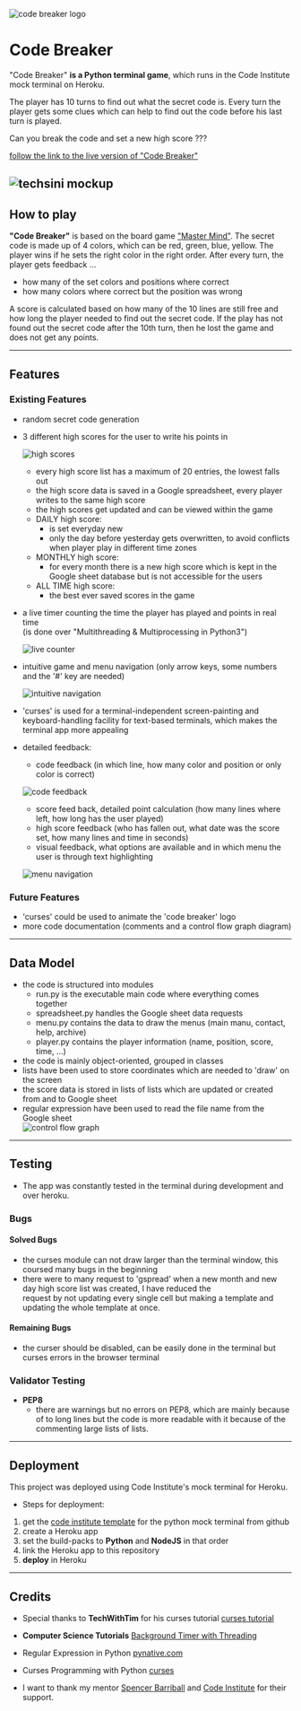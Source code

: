 ![code breaker logo](assets/images/code_breaker_logo.jpg)
# Code Breaker  
"Code Breaker" **is a Python terminal game**, which runs in the Code Institute mock terminal on Heroku.  

The player has 10 turns to find out what the secret code is.  Every turn the player gets some clues which can help to find out the code before his last turn is played.  

Can you break the code and set a new high score ???


[follow the link to the live version of "Code Breaker"](https://curses-code-breaker.herokuapp.com/)  

![techsini mockup](assets/images/techsini_mockup.jpg)
---
## How to play
**"Code Breaker"** is based on the board game ["Master Mind"](https://en.wikipedia.org/wiki/Mastermind_(board_game)). The secret code is made up of 4 colors, which can be red, green, blue, yellow. The player wins if he sets the right color in the right order. After every turn, the player gets feedback ...  
- how many of the set colors and positions where correct  
- how many colors where correct but the position was wrong  

A score is calculated based on how many of the 10 lines are still free and how long the player needed to find out the secret code. If the play has not found out the secret code after the 10th turn, then he lost the game and does not get any points.

---
## Features
### Existing Features  
- random secret code generation
- 3 different high scores for the user to write his points in  

  ![high scores](assets/images/high_score.gif)  

  - every high score list has a maximum of 20 entries, the lowest falls out
  - the high score data is saved in a Google spreadsheet, every player writes to the same high score
  - the high scores get updated and can be viewed within the game
  - DAILY high score:
    - is set everyday new
    - only the day before yesterday gets overwritten, to avoid conflicts when player play in different time zones
  - MONTHLY high score:
    - for every month there is a new high score which is kept in the Google sheet database but is not accessible for the users
  - ALL TIME high score:
    - the best ever saved scores in the game
- a live timer counting the time the player has played and points in real time  
  (is done over "Multithreading & Multiprocessing in Python3")

  ![live counter](assets/images/timer_point.gif)  

- intuitive game and menu navigation (only arrow keys, some numbers and the '#' key are needed)  

  ![intuitive navigation](assets/images/seting_code.gif)  

- 'curses' is used for a terminal-independent screen-painting and keyboard-handling facility for text-based terminals, which makes the terminal app more appealing
- detailed feedback:
  - code feedback (in which line, how many color and position or only color is correct)  
  
  ![code feedback](assets/images/code_feedback_1.gif)  

  - score feed back, detailed point calculation (how many lines where left, how long has the user played)
  - high score feedback (who has fallen out, what date was the score set, how many lines and time in seconds)
  - visual feedback, what options are available and in which menu the user is through text highlighting  
  
  ![menu navigation](assets/images/menu_navigation.gif)  

### Future Features  
- 'curses' could be used to animate the 'code breaker' logo
- more code documentation (comments and a control flow graph diagram)
---
## Data Model
- the code is structured into modules
  - run.py is the executable main code where everything comes together
  - spreadsheet.py handles the Google sheet data requests
  - menu.py contains the data to draw the menus (main manu, contact, help, archive)
  - player.py contains the player information (name, position, score, time, ...)
- the code is mainly object-oriented, grouped in classes
- lists have been used to store coordinates which are needed to 'draw' on the screen
- the score data is stored in lists of lists which are updated or created from and to Google sheet
- regular expression have been used to read the file name from the Google sheet  
![control flow graph](assets/images/Code_Breaker_control_flow_graph.jpg)
---
## Testing
- The app was constantly tested in the terminal during development and over heroku. 

### Bugs

#### Solved Bugs
- the curses module can not draw larger than the terminal window, this coursed many bugs in the beginning
- there were to many request to 'gspread' when a new month and new day high score list was created, I have reduced the  
  request by not updating every single cell but making a template and updating the whole template at once. 
#### Remaining Bugs
- the curser should be disabled, can be easily done in the terminal but curses errors in the browser terminal  
### Validator Testing
- **PEP8**
  - there are warnings but no errors on PEP8, which are mainly because of to long lines but the code is more readable
  with it because of the commenting large lists of lists.

---
## Deployment
This project was deployed using Code Institute's mock terminal for Heroku.  
- Steps for deployment:  
1. get the [code institute template](https://github.com/Code-Institute-Org/python-essentials-template) for the python mock terminal from github  
2. create a Heroku app  
3. set the build-packs to **Python** and **NodeJS** in that order  
4. link the Heroku app to this repository  
5. **deploy** in Heroku  

---
## Credits
- Special thanks to **TechWithTim** for his curses tutorial [curses tutorial](https://www.youtube.com/watch?v=Db4oc8qc9RU)
- **Computer Science Tutorials** [Background Timer with Threading](https://www.youtube.com/watch?v=Mp6YMt8MSAU&list=PLp7Da7zIod3RhV6WC_svR8tem_EtwDkJ6&index=5&t=239s)
- Regular Expression in Python [pynative.com](https://pynative.com/python/regex/)
- Curses Programming with Python [curses](https://docs.python.org/3/howto/curses.html)

- I want to thank my mentor [Spencer Barriball](https://5pence.net/javascript-promise-overview/) and [Code Institute](https://codeinstitute.net/full-stack-software-development-diploma/?utm_term=code%20institute&utm_campaign=CI+-+UK+-+Search+-+Brand&utm_source=adwords&utm_medium=ppc&hsa_acc=8983321581&hsa_cam=1578649861&hsa_grp=62188641240&hsa_ad=581813982401&hsa_src=g&hsa_tgt=kwd-319867646331&hsa_kw=code%20institute&hsa_mt=e&hsa_net=adwords&hsa_ver=3&gclid=Cj0KCQiAu62QBhC7ARIsALXijXQA-rNraXsPBnS6GC-yI6XnWYXo_VHZatzUHI-W0HrTKtnt-WxebWMaAld0EALw_wcB) for their support.